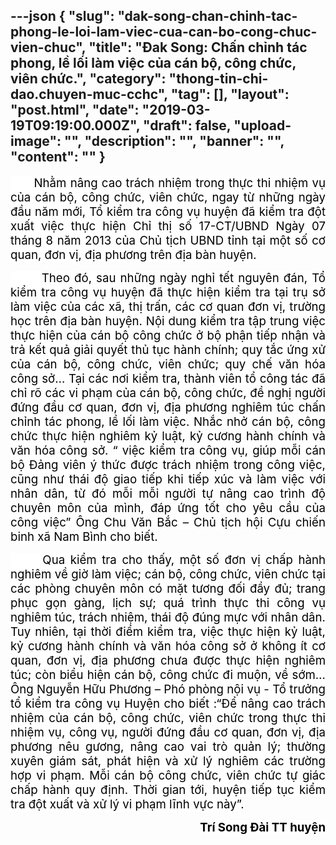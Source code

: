 ---json
{
    "slug": "dak-song-chan-chinh-tac-phong-le-loi-lam-viec-cua-can-bo-cong-chuc-vien-chuc",
    "title": "Đak Song: Chấn chỉnh tác phong, lề lối làm việc của cán bộ, công chức, viên chức.",
    "category": "thong-tin-chi-dao.chuyen-muc-cchc",
    "tag": [],
    "layout": "post.html",
    "date": "2019-03-19T09:19:00.000Z",
    "draft": false,
    "upload-image": "",
    "description": "",
    "banner": "",
    "__content__": ""
}
---
<p style="text-align:justify"><span style="font-size:14.0pt"><span style="background-color:white"><span style="color:black">&nbsp; &nbsp; &nbsp; Nhằm n&acirc;ng cao tr&aacute;ch nhiệm trong thực thi nhiệm vụ của c&aacute;n bộ, c&ocirc;ng chức, vi&ecirc;n chức, ngay từ những ng&agrave;y đầu năm mới, Tổ kiểm tra c&ocirc;ng vụ huyện đ&atilde; kiểm tra đột xuất việc thực hiện Chỉ thị số 17</span></span></span><span style="font-size:14.0pt"><span style="background-color:white"><span style="color:black">-CT/UBND Ng&agrave;y 07 th&aacute;ng 8 năm 2013 của Chủ tịch UBND tỉnh tại một số cơ quan, đơn vị, địa phương tr&ecirc;n địa b&agrave;n huyện.</span></span></span></p>

<p style="text-align:justify"><span style="font-size:14.0pt"><span style="background-color:white"><span style="color:black">&nbsp; &nbsp; &nbsp; &nbsp;Theo đ&oacute;, sau những ng&agrave;y nghỉ tết nguy&ecirc;n đ&aacute;n, Tổ kiểm tra c&ocirc;ng vụ huyện đ&atilde; thực hiện kiểm tra tại trụ sở l&agrave;m việc của c&aacute;c x&atilde;, thị trấn, c&aacute;c cơ quan đơn vị, trường học tr&ecirc;n địa b&agrave;n huyện. Nội dung kiểm tra tập trung việc thực hiện của c&aacute;n bộ c&ocirc;ng chức ở bộ phận tiếp nhận v&agrave; trả kết quả giải quyết thủ tục h&agrave;nh ch&iacute;nh; quy tắc ứng xử của c&aacute;n bộ, c&ocirc;ng chức, vi&ecirc;n chức; quy chế văn h&oacute;a c&ocirc;ng sở&hellip; Tại c&aacute;c nơi kiểm tra, th&agrave;nh vi&ecirc;n tổ c&ocirc;ng t&aacute;c đ&atilde; chỉ r&otilde; c&aacute;c vi phạm của c&aacute;n bộ, c&ocirc;ng chức, đề nghị người đứng đầu cơ quan, đơn vị, địa phương nghi&ecirc;m t&uacute;c chấn chỉnh t&aacute;c phong, lề lối l&agrave;m việc. Nhắc nhở c&aacute;n bộ, c&ocirc;ng chức thực hiện nghi&ecirc;m kỷ luật, kỷ cương h&agrave;nh ch&iacute;nh v&agrave; văn h&oacute;a c&ocirc;ng sở. &ldquo; việc kiểm tra c&ocirc;ng vụ, gi&uacute;p mỗi c&aacute;n bộ Đảng vi&ecirc;n &yacute; thức được tr&aacute;ch nhiệm trong c&ocirc;ng việc, cũng như th&aacute;i độ giao tiếp khi tiếp x&uacute;c v&agrave; l&agrave;m việc với nh&acirc;n d&acirc;n, từ đ&oacute; mỗi mỗi người tự n&acirc;ng cao tr&igrave;nh độ chuy&ecirc;n m&ocirc;n của m&igrave;nh, đ&aacute;p ứng tốt cho y&ecirc;u cầu của c&ocirc;ng việc&rdquo; &Ocirc;ng Chu Văn Bắc &ndash; Chủ tịch hội Cựu chiến binh x&atilde; Nam B&igrave;nh cho biết.</span></span></span></p>

<p style="text-align:justify"><span style="font-size:14.0pt"><span style="background-color:white"><span style="color:black">&nbsp; &nbsp; &nbsp; Qua kiểm tra cho thấy, một số đơn vị chấp h&agrave;nh nghi&ecirc;m về giờ l&agrave;m việc; c&aacute;n bộ, c&ocirc;ng chức, vi&ecirc;n chức tại c&aacute;c ph&ograve;ng chuy&ecirc;n m&ocirc;n c&oacute; mặt tương đối đầy đủ; trang phục gọn g&agrave;ng, lịch sự; qu&aacute; tr&igrave;nh thực thi c&ocirc;ng vụ nghi&ecirc;m t&uacute;c, tr&aacute;ch nhiệm, th&aacute;i độ đ&uacute;ng mực với nh&acirc;n d&acirc;n. Tuy nhi&ecirc;n, tại thời điểm kiểm tra, việc thực hiện kỷ luật, kỷ cương h&agrave;nh ch&iacute;nh v&agrave; văn h&oacute;a c&ocirc;ng sở ở kh&ocirc;ng &iacute;t cơ quan, đơn vị, địa phương chưa được thực hiện nghi&ecirc;m t&uacute;c; c&ograve;n biểu hiện c&aacute;n bộ, c&ocirc;ng chức đi muộn, về sớm&hellip; &Ocirc;ng Nguyễn Hữu Phương &ndash; Ph&oacute; ph&ograve;ng nội vụ - Tổ trưởng tổ kiểm tra c&ocirc;ng vụ Huyện cho biết :&ldquo;Để n&acirc;ng cao tr&aacute;ch nhiệm của c&aacute;n bộ, c&ocirc;ng chức, vi&ecirc;n chức trong thực thi nhiệm vụ, c&ocirc;ng vụ, người đứng đầu cơ quan, đơn vị, địa phương n&ecirc;u gương, n&acirc;ng cao vai tr&ograve; quản l&yacute;; thường xuy&ecirc;n gi&aacute;m s&aacute;t, ph&aacute;t hiện v&agrave; xử l&yacute; nghi&ecirc;m c&aacute;c trường hợp vi phạm. Mỗi c&aacute;n bộ c&ocirc;ng chức, vi&ecirc;n chức tự gi&aacute;c chấp h&agrave;nh quy định. Thời gian tới, huyện tiếp tục kiểm tra đột xuất v&agrave; xử l&yacute; vi phạm lĩnh vực n&agrave;y&rdquo;.</span></span></span></p>

<p style="text-align:right"><strong><span style="font-size:14.0pt"><span style="background-color:white"><span style="color:black">Tr&iacute; Song Đ&agrave;i TT huyện</span></span></span></strong></p>
